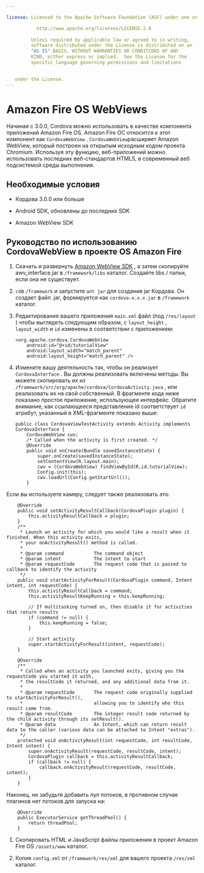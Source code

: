 ```yaml
---

license: Licensed to the Apache Software Foundation (ASF) under one or more contributor license agreements. See the NOTICE file distributed with this work for additional information regarding copyright ownership. The ASF licenses this file to you under the Apache License, Version 2.0 (the "License"); you may not use this file except in compliance with the License. You may obtain a copy of the License at

           http://www.apache.org/licenses/LICENSE-2.0
    
         Unless required by applicable law or agreed to in writing,
         software distributed under the License is distributed on an
         "AS IS" BASIS, WITHOUT WARRANTIES OR CONDITIONS OF ANY
         KIND, either express or implied.  See the License for the
         specific language governing permissions and limitations
    

   under the License.
---
```


# Amazon Fire OS WebViews

Начиная с 3.0.0, Cordova можно использовать в качестве компонента приложений Amazon Fire OS. Amazon Fire ОС относится к этот компонент как `CordovaWebView` . `CordovaWebView`расширяет Amazon WebView, который построен на открытым исходным кодом проекта Chromium. Используя эту функцию, веб-приложений можно использовать последних веб-стандартов HTML5, в современный веб подсистемой среды выполнения.

## Необходимые условия

*   Кордова 3.0.0 или больше

*   Android SDK, обновлены до последних SDK

*   Amazon WebView SDK

## Руководство по использованию CordovaWebView в проекте OS Amazon Fire

1.  Скачать и развернуть [Amazon WebView SDK][1] , а затем скопируйте awv_interface.jar в `/framework/libs` каталог. Создайте libs / папки, если она не существует.

2.  `cd`в `/framework` и запустите `ant jar` для создания jar Кордова. Он создает файл .jar, формируется как `cordova-x.x.x.jar` в `/framework` каталог.

3.  Редактирование вашего приложения `main.xml` файл (под `/res/layout` ) чтобы выглядеть следующим образом, с `layout_height` , `layout_width` и `id` изменены в соответствии с приложением:
    
        <org.apache.cordova.CordovaWebView
            android:id="@+id/tutorialView"
            android:layout_width="match_parent"
            android:layout_height="match_parent" />
        

4.  Измените вашу деятельность так, чтобы он реализует `CordovaInterface` . Вы должны реализовать включены методы. Вы можете скопировать их из `/framework/src/org/apache/cordova/CordovaActivity.java` , или реализовать их на свой собственный. В фрагменте кода ниже показано простое приложение, использующее интерфейс. Обратите внимание, как ссылающееся представление id соответствует `id` атрибут, указанный в XML-фрагменте показано выше:
    
        public class CordovaViewTestActivity extends Activity implements CordovaInterface {
            CordovaWebView cwv;
            /* Called when the activity is first created. */
            @Override
            public void onCreate(Bundle savedInstanceState) {
                super.onCreate(savedInstanceState);
                setContentView(R.layout.main);
                cwv = (CordovaWebView) findViewById(R.id.tutorialView);
                Config.init(this);
                cwv.loadUrl(Config.getStartUrl());
            }
        

 [1]: https://developer.amazon.com/sdk/fire/IntegratingAWV.html#installawv

Если вы используете камеру, следует также реализовать это:

        @Override
        public void setActivityResultCallback(CordovaPlugin plugin) {
            this.activityResultCallback = plugin;
        }
        /**
         * Launch an activity for which you would like a result when it finished. When this activity exits,
         * your onActivityResult() method is called.
         *
         * @param command           The command object
         * @param intent            The intent to start
         * @param requestCode       The request code that is passed to callback to identify the activity
         */
        public void startActivityForResult(CordovaPlugin command, Intent intent, int requestCode) {
            this.activityResultCallback = command;
            this.activityResultKeepRunning = this.keepRunning;
    
            // If multitasking turned on, then disable it for activities that return results
            if (command != null) {
                this.keepRunning = false;
            }
    
            // Start activity
            super.startActivityForResult(intent, requestCode);
        }
    
        @Override
        /**
         * Called when an activity you launched exits, giving you the requestCode you started it with,
         * the resultCode it returned, and any additional data from it.
         *
         * @param requestCode       The request code originally supplied to startActivityForResult(),
         *                          allowing you to identify who this result came from.
         * @param resultCode        The integer result code returned by the child activity through its setResult().
         * @param data              An Intent, which can return result data to the caller (various data can be attached to Intent "extras").
         */
        protected void onActivityResult(int requestCode, int resultCode, Intent intent) {
            super.onActivityResult(requestCode, resultCode, intent);
            CordovaPlugin callback = this.activityResultCallback;
            if (callback != null) {
                callback.onActivityResult(requestCode, resultCode, intent);
            }
        }
    

Наконец, не забудьте добавить пул потоков, в противном случае плагинов нет потоков для запуска на:

        @Override
        public ExecutorService getThreadPool() {
            return threadPool;
        }
    

1.  Скопировать HTML и JavaScript файлы приложения в проект Amazon Fire OS `/assets/www` каталог.

2.  Копия `config.xml` от `/framework/res/xml` для вашего проекта `/res/xml` каталог.
